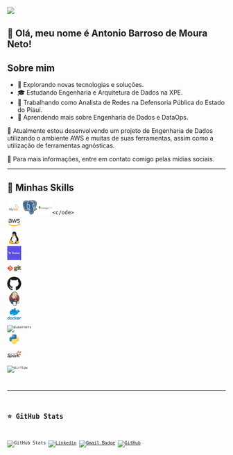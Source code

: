 ![](https://komarev.com/ghpvc/?username=netobarrosopro&color=006bed)

## 💜 Olá, meu nome é Antonio Barroso de Moura Neto!

## Sobre mim

- 🤔 Explorando novas tecnologias e soluções.
- 🎓 Estudando Engenharia e Arquitetura de Dados na XPE.
- 💼 Trabalhando como Analista de Redes na Defensoria Pública do Estado do Piauí.
- 🌱 Aprendendo mais sobre Engenharia de Dados e DataOps.

🔭 Atualmente estou desenvolvendo um projeto de Engenharia de Dados utilizando o ambiente AWS e muitas de suas ferramentas,
assim como a utilização de ferramentas agnósticas.

💬 Para mais informações, entre em contato comigo pelas mídias sociais.

---

## 🚀 Minhas Skills


<code><img height="32" src="https://raw.githubusercontent.com/github/explore/80688e429a7d4ef2fca1e82350fe8e3517d3494d/topics/mysql/mysql.png" alt="MySQL"/></code>
<code><img height="32" src="https://raw.githubusercontent.com/github/explore/80688e429a7d4ef2fca1e82350fe8e3517d3494d/topics/postgresql/postgresql.png" alt="PostegreSQL"/></code>
<code><img height="32" src="https://raw.githubusercontent.com/github/explore/80688e429a7d4ef2fca1e82350fe8e3517d3494d/topics/mongodb/mongodb.png" alt="MongoDB"/><c/ode>
<code><img height="32" src="https://raw.githubusercontent.com/github/explore/80688e429a7d4ef2fca1e82350fe8e3517d3494d/topics/aws/aws.png" alt="AWS"/></code>
<code><img height="32" src="https://raw.githubusercontent.com/github/explore/80688e429a7d4ef2fca1e82350fe8e3517d3494d/topics/linux/linux.png" alt="Linux"/><code>
<code><img height="32" src="https://raw.githubusercontent.com/github/explore/80688e429a7d4ef2fca1e82350fe8e3517d3494d/topics/terraform/terraform.png" alt="Terraform"/></code>
<code><img height="32" src="https://raw.githubusercontent.com/github/explore/80688e429a7d4ef2fca1e82350fe8e3517d3494d/topics/git/git.png" alt="Git"/></code>
<code><img height="32" src="https://raw.githubusercontent.com/github/explore/80688e429a7d4ef2fca1e82350fe8e3517d3494d/topics/github/github.png" alt="GitHub"/></code>
<code><img height="32" src="https://raw.githubusercontent.com/github/explore/80688e429a7d4ef2fca1e82350fe8e3517d3494d/topics/jenkins/jenkins.png" alt="Jenkins"/></code>
<code><img height="32" src="https://raw.githubusercontent.com/github/explore/80688e429a7d4ef2fca1e82350fe8e3517d3494d/topics/docker/docker.png" alt="Docker"/></code>
<code><img height="32" src="https://raw.githubusercontent.com/github/explore/80688e429a7d4ef2fca1e82350fe8e3517d3494d/topics/kubernets/kubernets.png" alt="Kubernets"/></code>
<code><img height="32" src="https://raw.githubusercontent.com/github/explore/80688e429a7d4ef2fca1e82350fe8e3517d3494d/topics/python/python.png" alt="Python"/></code>
<code><img height="32" src="https://raw.githubusercontent.com/github/explore/80688e429a7d4ef2fca1e82350fe8e3517d3494d/topics/spark/spark.png" alt="Spark"/></code>
<code><img height="32" src="https://raw.githubusercontent.com/github/explore/80688e429a7d4ef2fca1e82350fe8e3517d3494d/topics/airflow/airflow.png" alt="Airflow"/></code>

---

## ⭐ GitHub Stats

![GitHub Stats](https://github-readme-stats.vercel.app/api?username=netobarrosopro&show_icons=true)
[![Linkedin](https://img.shields.io/badge/-antonio--barroso-blue?style=flat-square&logo=Linkedin&logoColor=white&link=https://www.linkedin.com/in/antonio--barroso/)](https://www.linkedin.com/in/antonio--barroso/)
[![Gmail Badge](https://img.shields.io/badge/-netobarroso.pro@gmail.com-006bed?style=flat-square&logo=Gmail&logoColor=white&link=mailto:SEU-EMAIL)](mailto:SEU-EMAIL)
[![GitHub](https://img.shields.io/github/followers/netobarrosopro?label=follow&style=social)](https://github.com/netobarrosopro/)
